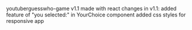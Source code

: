 youtuberguesswho-game v1.1 made with react
changes in v1.1:
added feature of "you selected:" in YourChoice component
added css styles for responsive app
